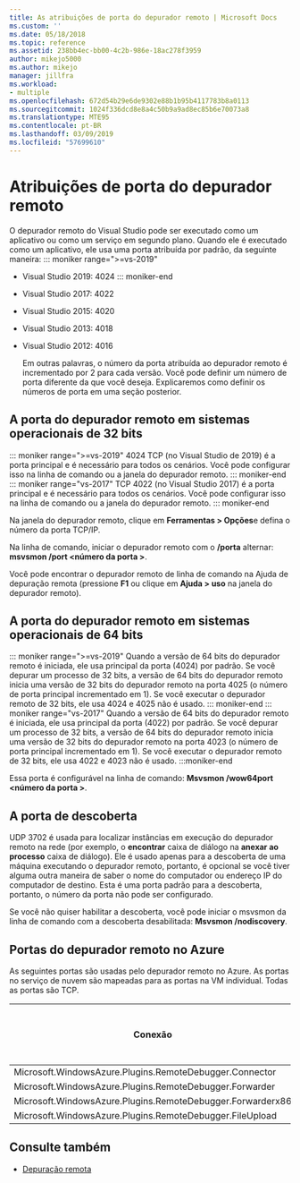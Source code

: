 ```yaml
---
title: As atribuições de porta do depurador remoto | Microsoft Docs
ms.custom: ''
ms.date: 05/18/2018
ms.topic: reference
ms.assetid: 238bb4ec-bb00-4c2b-986e-18ac278f3959
author: mikejo5000
ms.author: mikejo
manager: jillfra
ms.workload:
- multiple
ms.openlocfilehash: 672d54b29e6de9302e88b1b95b4117783b8a0113
ms.sourcegitcommit: 1024f336dcd8e8a4c50b9a9ad8ec85b6e70073a8
ms.translationtype: MTE95
ms.contentlocale: pt-BR
ms.lasthandoff: 03/09/2019
ms.locfileid: "57699610"
---
```

# <a name="remote-debugger-port-assignments"></a>Atribuições de porta do depurador remoto
O depurador remoto do Visual Studio pode ser executado como um aplicativo ou como um serviço em segundo plano. Quando ele é executado como um aplicativo, ele usa uma porta atribuída por padrão, da seguinte maneira:
::: moniker range=">=vs-2019"
- Visual Studio 2019: 4024
::: moniker-end
- Visual Studio 2017: 4022

- Visual Studio 2015: 4020

- Visual Studio 2013: 4018

- Visual Studio 2012: 4016

  Em outras palavras, o número da porta atribuída ao depurador remoto é incrementado por 2 para cada versão. Você pode definir um número de porta diferente da que você deseja. Explicaremos como definir os números de porta em uma seção posterior.

## <a name="the-remote-debugger-port-on-32-bit-operating-systems"></a>A porta do depurador remoto em sistemas operacionais de 32 bits

::: moniker range=">=vs-2019"
 4024 TCP (no Visual Studio de 2019) é a porta principal e é necessário para todos os cenários. Você pode configurar isso na linha de comando ou a janela do depurador remoto.
::: moniker-end
::: moniker range="vs-2017"
 TCP 4022 (no Visual Studio 2017) é a porta principal e é necessário para todos os cenários. Você pode configurar isso na linha de comando ou a janela do depurador remoto.
::: moniker-end

 Na janela do depurador remoto, clique em **Ferramentas > Opções**e defina o número da porta TCP/IP.

 Na linha de comando, iniciar o depurador remoto com o **/porta** alternar: **msvsmon /port \<número da porta >**.

 Você pode encontrar o depurador remoto de linha de comando na Ajuda de depuração remota (pressione **F1** ou clique em **Ajuda > uso** na janela do depurador remoto).

## <a name="the-remote-debugger-port-on-64-bit-operating-systems"></a>A porta do depurador remoto em sistemas operacionais de 64 bits
::: moniker range=">=vs-2019"
 Quando a versão de 64 bits do depurador remoto é iniciada, ele usa principal da porta (4024) por padrão.  Se você depurar um processo de 32 bits, a versão de 64 bits do depurador remoto inicia uma versão de 32 bits do depurador remoto na porta 4025 (o número de porta principal incrementado em 1). Se você executar o depurador remoto de 32 bits, ele usa 4024 e 4025 não é usado.
::: moniker-end
::: moniker range="vs-2017"
 Quando a versão de 64 bits do depurador remoto é iniciada, ele usa principal da porta (4022) por padrão.  Se você depurar um processo de 32 bits, a versão de 64 bits do depurador remoto inicia uma versão de 32 bits do depurador remoto na porta 4023 (o número de porta principal incrementado em 1). Se você executar o depurador remoto de 32 bits, ele usa 4022 e 4023 não é usado.
:::moniker-end

 Essa porta é configurável na linha de comando: **Msvsmon /wow64port \<número da porta >**.

## <a name="the-discovery-port"></a>A porta de descoberta
 UDP 3702 é usada para localizar instâncias em execução do depurador remoto na rede (por exemplo, o **encontrar** caixa de diálogo na **anexar ao processo** caixa de diálogo). Ele é usado apenas para a descoberta de uma máquina executando o depurador remoto, portanto, é opcional se você tiver alguma outra maneira de saber o nome do computador ou endereço IP do computador de destino. Esta é uma porta padrão para a descoberta, portanto, o número da porta não pode ser configurado.

 Se você não quiser habilitar a descoberta, você pode iniciar o msvsmon da linha de comando com a descoberta desabilitada: **Msvsmon /nodiscovery**.

## <a name="remote-debugger-ports-on-azure"></a>Portas do depurador remoto no Azure
 As seguintes portas são usadas pelo depurador remoto no Azure. As portas no serviço de nuvem são mapeadas para as portas na VM individual. Todas as portas são TCP.

|Conexão|Porta no serviço de nuvem|Porta na VM|
|-|-|-|
|Microsoft.WindowsAzure.Plugins.RemoteDebugger.Connector|30400|30398|
|Microsoft.WindowsAzure.Plugins.RemoteDebugger.Forwarder|31400|31398|
|Microsoft.WindowsAzure.Plugins.RemoteDebugger.Forwarderx86|31401|31399|
|Microsoft.WindowsAzure.Plugins.RemoteDebugger.FileUpload|32400|32398|

## <a name="see-also"></a>Consulte também
- [Depuração remota](../debugger/remote-debugging.md)